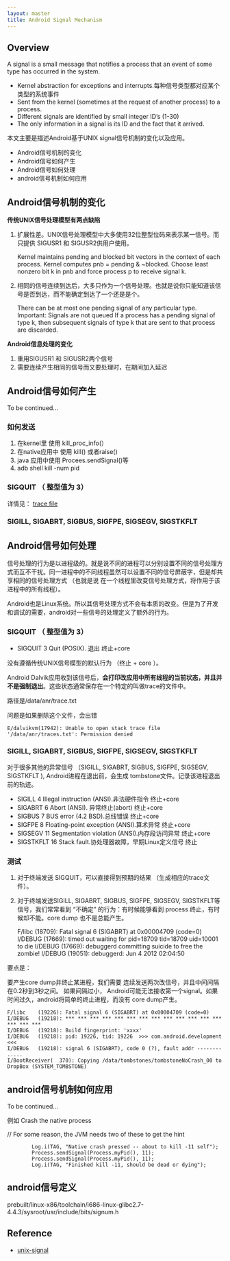 ```yaml
---
layout: master
title: Android Signal Mechanism
---
```


## Overview

A signal is a small message that notifies a process that an event of some type has occurred in the system.

- Kernel abstraction for exceptions and interrupts.每种信号类型都对应某个类型的系统事件
- Sent from the kernel (sometimes at the request of another process) to a process.
- Different signals are identified by small integer ID’s (1-30)
- The only information in a signal is its ID and the fact that it arrived.

本文主要是描述Android基于UNIX signal信号机制的变化以及应用。

- Android信号机制的变化
- Android信号如何产生
- Android信号如何处理
- android信号机制如何应用

## Android信号机制的变化

**传统UNIX信号处理模型有两点缺陷**

1. 扩展性差。UNIX信号处理模型中大多使用32位整型位码来表示某一信号。而只提供 SIGUSR1 和 SIGUSR2供用户使用。
 
    Kernel maintains pending and blocked bit vectors in the context of each process.
    Kernel computes pnb = pending & ~blocked. 
    Choose least nonzero bit k in pnb and force process p to receive signal k.

2. 相同的信号连续到达后，大多只作为一个信号处理。也就是说你只能知道该信号是否到达，而不能确定到达了一个还是是个。

    There can be at most one pending signal of any particular type. 
    Important: Signals are not queued
    If a process has a pending signal of type k, then subsequent signals of type k that are sent to that process are discarded.

**Android信息处理的变化**

1. 重用SIGUSR1 和 SIGUSR2两个信号
2. 需要连续产生相同的信号而又要处理时，在期间加入延迟


## Android信号如何产生

To be continued...

### 如何发送

1. 在kernel里 使用 kill_proc_info(）
2. 在native应用中 使用 kill() 或者raise()
3. java 应用中使用 Procees.sendSignal()等
4. adb shell kill -num pid

### SIGQUIT （ 整型值为 3）

详情见：
[trace file](trace-file.html)


### SIGILL, SIGABRT, SIGBUS, SIGFPE, SIGSEGV, SIGSTKFLT



## Android信号如何处理

信号处理的行为是以进程级的。就是说不同的进程可以分别设置不同的信号处理方式而互不干扰。同一进程中的不同线程虽然可以设置不同的信号屏蔽字，但是却共享相同的信号处理方式 （也就是说 在一个线程里改变信号处理方式，将作用于该进程中的所有线程）。

Android也是Linux系统。所以其信号处理方式不会有本质的改变。但是为了开发和调试的需要，android对一些信号的处理定义了额外的行为。

### SIGQUIT （ 整型值为 3）

- SIGQUIT         3       Quit (POSIX). 退出           终止+core
	
没有遵循传统UNIX信号模型的默认行为 （终止 + core ）。

Android Dalvik应用收到该信号后，**会打印改应用中所有线程的当前状态，并且并不是强制退出**。这些状态通常保存在一个特定的叫做trace的文件中。

路径是/data/anr/trace.txt

问题是如果删除这个文件，会出错

    E/dalvikvm(17942): Unable to open stack trace file '/data/anr/traces.txt': Permission denied

### SIGILL, SIGABRT, SIGBUS, SIGFPE, SIGSEGV, SIGSTKFLT

对于很多其他的异常信号 （SIGILL, SIGABRT, SIGBUS, SIGFPE, SIGSEGV, SIGSTKFLT ), Android进程在退出前，会生成 tombstone文件。记录该进程退出前的轨迹。

- SIGILL          4       Illegal instruction (ANSI).非法硬件指令        终止+core
- SIGABRT         6       Abort (ANSI). 异常终止(abort)     			   终止+core
- SIGBUS          7       BUS error (4.2 BSD).总线错误                  终止+core
- SIGFPE          8       Floating-point exception (ANSI).算术异常      终止+core
- SIGSEGV         11      Segmentation violation (ANSI).内存段访问异常   终止+core
- SIGSTKFLT       16      Stack fault.协处理器故障，早期Linux定义信号     终止

### 测试

1. 对于终端发送 SIGQUIT，可以直接得到预期的结果 （生成相应的trace文件）。 


2. 对于终端发送SIGILL, SIGABRT, SIGBUS, SIGFPE, SIGSEGV, SIGSTKFLT等信号，我们常常看到 “不确定” 的行为：有时候能够看到 process 终止，有时候却不能。core dump 也不是总能产生。

    F/libc    (18709): Fatal signal 6 (SIGABRT) at 0x00004709 (code=0)
    I/DEBUG   (17669): timed out waiting for pid=18709 tid=18709 uid=10001 to die
    I/DEBUG   (17669): debuggerd committing suicide to free the zombie!
    I/DEBUG   (19051): debuggerd: Jun  4 2012 02:04:50


要点是：

要产生core dump并终止某进程，我们需要 连续发送两次改信号，并且中间间隔在0.2秒到3秒之间。
如果间隔过小， Android可能无法接收第一个signal。如果时间过久，android将简单的终止进程，而没有 core dump产生。

    F/libc    (19226): Fatal signal 6 (SIGABRT) at 0x00004709 (code=0)
    I/DEBUG   (19218): *** *** *** *** *** *** *** *** *** *** *** *** *** *** *** ***
    I/DEBUG   (19218): Build fingerprint: 'xxxx'
    I/DEBUG   (19218): pid: 19226, tid: 19226  >>> com.android.development <<<
    I/DEBUG   (19218): signal 6 (SIGABRT), code 0 (?), fault addr --------
    .....
    I/BootReceiver(  370): Copying /data/tombstones/tombstoneNoCrash_00 to DropBox (SYSTEM_TOMBSTONE)
## android信号机制如何应用

To be continued...


例如 Crash the native process

// For some reason, the JVM needs two of these to get the hint

            Log.i(TAG, "Native crash pressed -- about to kill -11 self");
            Process.sendSignal(Process.myPid(), 11);
            Process.sendSignal(Process.myPid(), 11);
            Log.i(TAG, "Finished kill -11, should be dead or dying");


## android信号定义

prebuilt/linux-x86/toolchain/i686-linux-glibc2.7-4.4.3/sysroot/usr/include/bits/signum.h

## Reference

* [unix-signal](../os/unix-signal.html)
